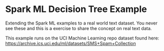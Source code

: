 # Spark ML Decision Tree Example
Extending the Spark ML examples to a real world text dataset. You never see these and this is a exercise to share the concept on real text data.


This example runs on the UCI Machine Learning repo dataset found here: <br>
https://archive.ics.uci.edu/ml/datasets/SMS+Spam+Collection

